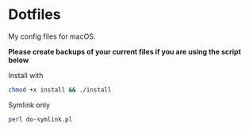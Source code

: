 # Dotfiles  

My config files for macOS.  

**Please create backups of your current files if you are using the script below**   

Install with  
```sh
chmod +x install && ./install
```

Symlink only  
```sh
perl do-symlink.pl
```
